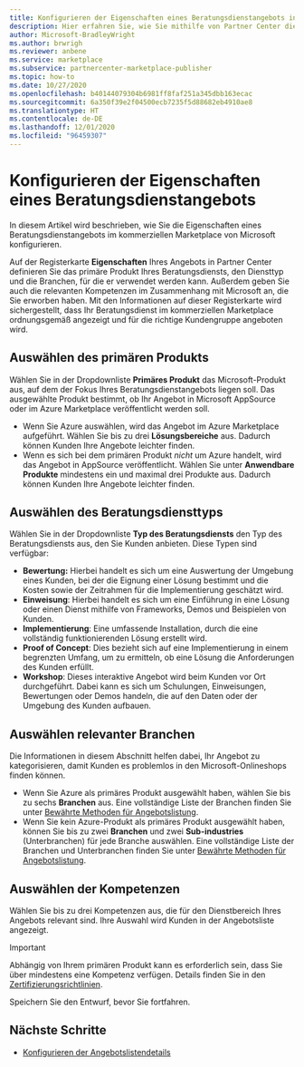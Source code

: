 ```yaml
---
title: Konfigurieren der Eigenschaften eines Beratungsdienstangebots in Microsoft Partner Center
description: Hier erfahren Sie, wie Sie mithilfe von Partner Center die Eigenschaften für ein Beratungsdienstangebot im kommerziellen Marketplace von Microsoft konfigurieren.
author: Microsoft-BradleyWright
ms.author: brwrigh
ms.reviewer: anbene
ms.service: marketplace
ms.subservice: partnercenter-marketplace-publisher
ms.topic: how-to
ms.date: 10/27/2020
ms.openlocfilehash: b40144079304b6981ff8faf251a345dbb163ecac
ms.sourcegitcommit: 6a350f39e2f04500ecb7235f5d88682eb4910ae8
ms.translationtype: HT
ms.contentlocale: de-DE
ms.lasthandoff: 12/01/2020
ms.locfileid: "96459307"
---
```

# <a name="how-to-configure-your-consulting-service-offer-properties"></a>Konfigurieren der Eigenschaften eines Beratungsdienstangebots

In diesem Artikel wird beschrieben, wie Sie die Eigenschaften eines Beratungsdienstangebots im kommerziellen Marketplace von Microsoft konfigurieren.

Auf der Registerkarte **Eigenschaften** Ihres Angebots in Partner Center definieren Sie das primäre Produkt Ihres Beratungsdiensts, den Diensttyp und die Branchen, für die er verwendet werden kann. Außerdem geben Sie auch die relevanten Kompetenzen im Zusammenhang mit Microsoft an, die Sie erworben haben. Mit den Informationen auf dieser Registerkarte wird sichergestellt, dass Ihr Beratungsdienst im kommerziellen Marketplace ordnungsgemäß angezeigt und für die richtige Kundengruppe angeboten wird.

## <a name="select-the-primary-product"></a>Auswählen des primären Produkts

Wählen Sie in der Dropdownliste **Primäres Produkt** das Microsoft-Produkt aus, auf dem der Fokus Ihres Beratungsdienstangebots liegen soll. Das ausgewählte Produkt bestimmt, ob Ihr Angebot in Microsoft AppSource oder im Azure Marketplace veröffentlicht werden soll.

* Wenn Sie Azure auswählen, wird das Angebot im Azure Marketplace aufgeführt. Wählen Sie bis zu drei **Lösungsbereiche** aus. Dadurch können Kunden Ihre Angebote leichter finden.
* Wenn es sich bei dem primären Produkt *nicht* um Azure handelt, wird das Angebot in AppSource veröffentlicht. Wählen Sie unter **Anwendbare Produkte** mindestens ein und maximal drei Produkte aus. Dadurch können Kunden Ihre Angebote leichter finden.

## <a name="select-the-consulting-service-type"></a>Auswählen des Beratungsdiensttyps

Wählen Sie in der Dropdownliste **Typ des Beratungsdiensts** den Typ des Beratungsdiensts aus, den Sie Kunden anbieten. Diese Typen sind verfügbar:

* **Bewertung:** Hierbei handelt es sich um eine Auswertung der Umgebung eines Kunden, bei der die Eignung einer Lösung bestimmt und die Kosten sowie der Zeitrahmen für die Implementierung geschätzt wird.
* **Einweisung**: Hierbei handelt es sich um eine Einführung in eine Lösung oder einen Dienst mithilfe von Frameworks, Demos und Beispielen von Kunden.
* **Implementierung**: Eine umfassende Installation, durch die eine vollständig funktionierenden Lösung erstellt wird.
* **Proof of Concept**: Dies bezieht sich auf eine Implementierung in einem begrenzten Umfang, um zu ermitteln, ob eine Lösung die Anforderungen des Kunden erfüllt.
* **Workshop**: Dieses interaktive Angebot wird beim Kunden vor Ort durchgeführt. Dabei kann es sich um Schulungen, Einweisungen, Bewertungen oder Demos handeln, die auf den Daten oder der Umgebung des Kunden aufbauen.

## <a name="select-relevant-industries"></a>Auswählen relevanter Branchen

Die Informationen in diesem Abschnitt helfen dabei, Ihr Angebot zu kategorisieren, damit Kunden es problemlos in den Microsoft-Onlineshops finden können.

* Wenn Sie Azure als primäres Produkt ausgewählt haben, wählen Sie bis zu sechs **Branchen** aus. Eine vollständige Liste der Branchen finden Sie unter [Bewährte Methoden für Angebotslistung](./gtm-offer-listing-best-practices.md).
* Wenn Sie kein Azure-Produkt als primäres Produkt ausgewählt haben, können Sie bis zu zwei **Branchen** und zwei **Sub-industries** (Unterbranchen) für jede Branche auswählen. Eine vollständige Liste der Branchen und Unterbranchen finden Sie unter [Bewährte Methoden für Angebotslistung](./gtm-offer-listing-best-practices.md).

## <a name="select-your-competencies"></a>Auswählen der Kompetenzen

Wählen Sie bis zu drei Kompetenzen aus, die für den Dienstbereich Ihres Angebots relevant sind. Ihre Auswahl wird Kunden in der Angebotsliste angezeigt.

> [!IMPORTANT]
> Abhängig von Ihrem primären Produkt kann es erforderlich sein, dass Sie über mindestens eine Kompetenz verfügen. Details finden Sie in den [Zertifizierungsrichtlinien](/legal/marketplace/certification-policies#800-consulting-services).

Speichern Sie den Entwurf, bevor Sie fortfahren.

## <a name="next-steps"></a>Nächste Schritte

* [Konfigurieren der Angebotslistendetails](create-consulting-service-offer-listing.md)